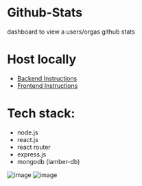 # Github-Stats

dashboard to view a users/orgas github stats

# Host locally

-   [Backend Instructions](./server/README.md)
-   [Frontend Instructions](./frontend/README.md)

# Tech stack:

-   node.js
-   react.js
-   react router
-   express.js
-   mongodb (lamber-db)

![image](https://user-images.githubusercontent.com/47723417/118668732-6c7e0200-b7f5-11eb-9e99-fc92d007a64a.png)
![image](https://user-images.githubusercontent.com/47723417/118668676-5f611300-b7f5-11eb-89ca-c1f750408121.png)
